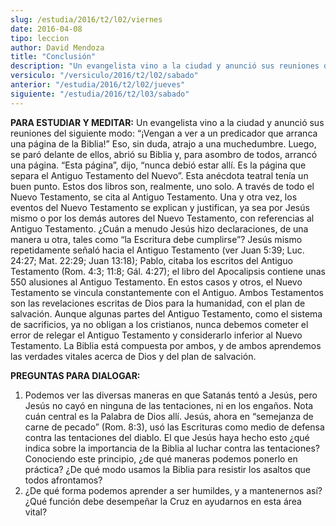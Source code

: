 ```yaml
---
slug: /estudia/2016/t2/l02/viernes
date: 2016-04-08
tipo: leccion
author: David Mendoza
title: "Conclusión"
description: "Un evangelista vino a la ciudad y anunció sus reuniones del siguiente modo:  “¡Vengan a ver a un predicador que arranca una página de la Biblia!” Eso, sin  duda, atrajo a una muchedumbre. Luego, se paró delante de ellos, abrió su  Biblia y, para asombro de todos, arrancó ..."
versiculo: "/versiculo/2016/t2/l02/sabado"
anterior: "/estudia/2016/t2/l02/jueves"
siguiente: "/estudia/2016/t2/l03/sabado"
---
```


**PARA ESTUDIAR Y MEDITAR:** Un evangelista vino a la ciudad y anunció sus reuniones del siguiente modo: “¡Vengan a ver a un predicador que arranca una página de la Biblia!” Eso, sin duda, atrajo a una muchedumbre. Luego, se paró delante de ellos, abrió su Biblia y, para asombro de todos, arrancó una página. “Esta página”, dijo, “nunca debió estar allí. Es la página que separa el Antiguo Testamento del Nuevo”. Esta anécdota teatral tenía un buen punto. Estos dos libros son, realmente, uno solo. A través de todo el Nuevo Testamento, se cita al Antiguo Testamento. Una y otra vez, los eventos del Nuevo Testamento se explican y justifican, ya sea por Jesús mismo o por los demás autores del Nuevo Testamento, con referencias al Antiguo Testamento. ¿Cuán a menudo Jesús hizo declaraciones, de una manera u otra, tales como “la Escritura debe cumplirse”? Jesús mismo repetidamente señaló hacia el Antiguo Testamento (ver Juan 5:39; Luc. 24:27; Mat. 22:29; Juan 13:18); Pablo, citaba los escritos del Antiguo Testamento (Rom. 4:3; 11:8; Gál. 4:27); el libro del Apocalipsis contiene unas 550 alusiones al Antiguo Testamento. En estos casos y otros, el Nuevo Testamento se vincula constantemente con el Antiguo. Ambos Testamentos son las revelaciones escritas de Dios para la humanidad, con el plan de salvación. Aunque algunas partes del Antiguo Testamento, como el sistema de sacrificios, ya no obligan a los cristianos, nunca debemos cometer el error de relegar el Antiguo Testamento y considerarlo inferior al Nuevo Testamento. La Biblia está compuesta por ambos, y de ambos aprendemos las verdades vitales acerca de Dios y del plan de salvación.

**PREGUNTAS PARA DIALOGAR:**

1. Podemos ver las diversas maneras en que Satanás tentó a Jesús, pero Jesús no cayó en ninguna de las tentaciones, ni en los engaños. Nota cuán central es la Palabra de Dios allí. Jesús, ahora en “semejanza de carne de pecado” (Rom. 8:3), usó las Escrituras como medio de defensa contra las tentaciones del diablo. El que Jesús haya hecho esto ¿qué indica sobre la importancia de la Biblia al luchar contra las tentaciones? Conociendo este principio, ¿de qué maneras podemos ponerlo en práctica? ¿De qué modo usamos la Biblia para resistir los asaltos que todos afrontamos?
2. ¿De qué forma podemos aprender a ser humildes, y a mantenernos así? ¿Qué función debe desempeñar la Cruz en ayudarnos en esta área vital?

